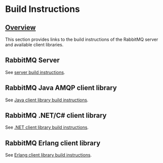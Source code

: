 <!--
Copyright (c) 2007-2020 Pivotal Software, Inc.

All rights reserved. This program and the accompanying materials
are made available under the terms of the under the Apache License,
Version 2.0 (the "License”); you may not use this file except in compliance
with the License. You may obtain a copy of the License at

https://www.apache.org/licenses/LICENSE-2.0

Unless required by applicable law or agreed to in writing, software
distributed under the License is distributed on an "AS IS" BASIS,
WITHOUT WARRANTIES OR CONDITIONS OF ANY KIND, either express or implied.
See the License for the specific language governing permissions and
limitations under the License.
-->

# Build Instructions

## <a id="overview" class="anchor" href="#overview">Overview</a>

<p class="intro">
  This section provides links to the build instructions
  of the RabbitMQ server and available client libraries.
</p>

<div class="landing-box">
  <h2>RabbitMQ Server</h2>
  <p>
    See <a href="build-server.html">server build instructions</a>.
  </p>
</div>

<div class="landing-box">
  <h2>RabbitMQ Java AMQP client library</h2>
  <p>
    See <a href="build-java-client.html">Java client library build
      instructions</a>.
  </p>
</div>

<div class="landing-box">
  <h2>RabbitMQ .NET/C# client library</h2>
  <p>
    See <a href="build-dotnet-client.html">.NET client library build instructions</a>.
  </p>
</div>

<div class="landing-box">
  <h2>RabbitMQ Erlang client library</h2>
  <p>
    See <a href="build-erlang-client.html">Erlang client
      library build instructions</a>.
  </p>
</div>
